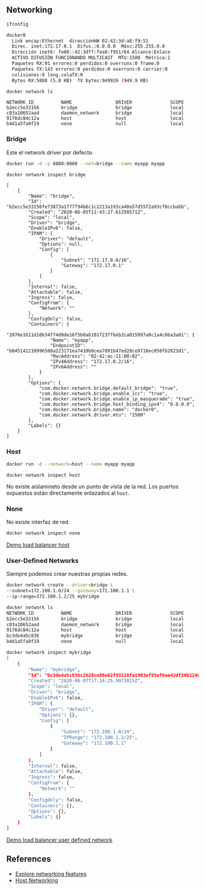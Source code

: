 ## Networking

```bash
ifconfig
```

```bash
docker0   
  Link encap:Ethernet  direcciónHW 02:42:3d:a8:f9:51  
  Direc. inet:172.17.0.1  Difus.:0.0.0.0  Másc:255.255.0.0
  Dirección inet6: fe80::42:3dff:fea8:f951/64 Alcance:Enlace
  ACTIVO DIFUSIÓN FUNCIONANDO MULTICAST  MTU:1500  Métrica:1
  Paquetes RX:91 errores:0 perdidos:0 overruns:0 frame:0
  Paquetes TX:143 errores:0 perdidos:0 overruns:0 carrier:0
  colisiones:0 long.colaTX:0 
  Bytes RX:5888 (5.8 KB)  TX bytes:949926 (949.9 KB)
```

```bash
docker network ls
```

```
NETWORK ID          NAME                DRIVER              SCOPE
b2ecc5e33156        bridge              bridge              local
c03a10652aad        daemon_network      bridge              local
9176dc84c12a        host                host                local
b4d1a5fa0f19        none                null                local
```

### Bridge

Este el network driver por defecto

```bash
docker run -d -p 8080:8080 --net=bridge --name myapp myapp
```

```
docker network inspect bridge
```

```
[
    {
        "Name": "bridge",
        "Id": "b2ecc5e33156fe73873a1f77f94b6c1c2213a193ca40a57d55f2a93cf6ccbabb",
        "Created": "2020-06-05T11:43:27.61250571Z",
        "Scope": "local",
        "Driver": "bridge",
        "EnableIPv6": false,
        "IPAM": {
            "Driver": "default",
            "Options": null,
            "Config": [
                {
                    "Subnet": "172.17.0.0/16",
                    "Gateway": "172.17.0.1"
                }
            ]
        },
        "Internal": false,
        "Attachable": false,
        "Ingress": false,
        "ConfigFrom": {
            "Network": ""
        },
        "ConfigOnly": false,
        "Containers": {
            "2076e1611d10b34ff4d0de16f5b8ab101f237fbeb2ca015997a0c1a4c6ba3a01": {
                "Name": "myapp",
                "EndpointID": "b845141210996588a223171ea7410b0cea7091b47ed28ce9718ec058fb2023d1",
                "MacAddress": "02:42:ac:11:00:02",
                "IPv4Address": "172.17.0.2/16",
                "IPv6Address": ""
            }
        },
        "Options": {
            "com.docker.network.bridge.default_bridge": "true",
            "com.docker.network.bridge.enable_icc": "true",
            "com.docker.network.bridge.enable_ip_masquerade": "true",
            "com.docker.network.bridge.host_binding_ipv4": "0.0.0.0",
            "com.docker.network.bridge.name": "docker0",
            "com.docker.network.driver.mtu": "1500"
        },
        "Labels": {}
    }
]
```

### Host

```bash
docker run -d --network=host --name myapp myapp
```

```
docker network inspect host
```

No existe aislamineto desde un punto de vista de la red. Los puertos expuestos están directamente enlazados al `host`.

### None

No existe interfaz de red.

```bash
docker network inspect none
```

[Demo load balancer host](04_networking/00_load_balancer_host)

### User-Defined Networks

Siempre podemos crear nuestras propias redes.

```bash
docker network create --driver=bridge \
--subnet=172.100.1.0/24 --gateway=172.100.1.1 \
--ip-range=172.100.1.2/25 mybridge
```

```bash
docker network ls
NETWORK ID          NAME                DRIVER              SCOPE
b2ecc5e33156        bridge              bridge              local
c03a10652aad        daemon_network      bridge              local
9176dc84c12a        host                host                local
bc3de4a5c836        mybridge            bridge              local
b4d1a5fa0f19        none                null                local
```

```bash
docker network inspect mybridge
[
    {
        "Name": "mybridge",
        "Id": "bc3de4a5c836c2628ce88e62f93118fa1903ef93af6ae42df20b124ee353c1ec",
        "Created": "2020-06-07T17:14:25.9972015Z",
        "Scope": "local",
        "Driver": "bridge",
        "EnableIPv6": false,
        "IPAM": {
            "Driver": "default",
            "Options": {},
            "Config": [
                {
                    "Subnet": "172.100.1.0/24",
                    "IPRange": "172.100.1.2/25",
                    "Gateway": "172.100.1.1"
                }
            ]
        },
        "Internal": false,
        "Attachable": false,
        "Ingress": false,
        "ConfigFrom": {
            "Network": ""
        },
        "ConfigOnly": false,
        "Containers": {},
        "Options": {},
        "Labels": {}
    }
]
```

[Demo load balancer user defined network](04_networking/01_load_balancer_user_defined_network)

## References

- [Explore networking features](https://docs.docker.com/desktop/networking/)
- [Host Networking](https://docs.docker.com/desktop/networking/)
